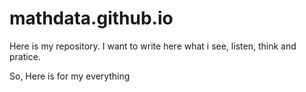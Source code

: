 # mathdata.github.io
Here is my repository.
I want to write here what i see, listen, think and pratice.

So, Here is for my everything
